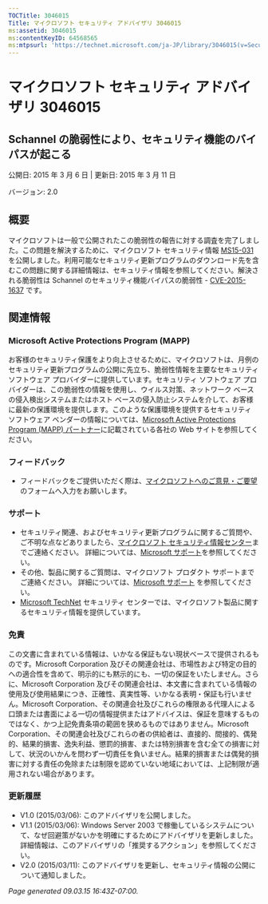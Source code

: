 ```yaml
---
TOCTitle: 3046015
Title: マイクロソフト セキュリティ アドバイザリ 3046015
ms:assetid: 3046015
ms:contentKeyID: 64568565
ms:mtpsurl: 'https://technet.microsoft.com/ja-JP/library/3046015(v=Security.10)'
---
```


マイクロソフト セキュリティ アドバイザリ 3046015
================================================

Schannel の脆弱性により、セキュリティ機能のバイパスが起こる
-----------------------------------------------------------

公開日: 2015 年 3 月 6 日 | 更新日: 2015 年 3 月 11 日

バージョン: 2.0

概要
----

<span id="sectionToggle0"></span>
マイクロソフトは一般で公開されたこの脆弱性の報告に対する調査を完了しました。この問題を解決するために、マイクロソフト セキュリティ情報 [MS15-031](http://go.microsoft.com/fwlink/?linkid=528542) を公開しました。利用可能なセキュリティ更新プログラムのダウンロード先を含むこの問題に関する詳細情報は、セキュリティ情報を参照してください。解決される脆弱性は Schannel のセキュリティ機能バイパスの脆弱性 - [CVE-2015-1637](http://www.cve.mitre.org/cgi-bin/cvename.cgi?name=cve-2015-1637) です。

関連情報
--------

<span id="sectionToggle1"></span>
### Microsoft Active Protections Program (MAPP)

お客様のセキュリティ保護をより向上させるために、マイクロソフトは、月例のセキュリティ更新プログラムの公開に先立ち、脆弱性情報を主要なセキュリティ ソフトウェア プロバイダーに提供しています。セキュリティ ソフトウェア プロバイダーは、この脆弱性の情報を使用し、ウイルス対策、ネットワーク ベースの侵入検出システムまたはホスト ベースの侵入防止システムを介して、お客様に最新の保護環境を提供します。このような保護環境を提供するセキュリティ ソフトウェア ベンダーの情報については、[Microsoft Active Protections Program (MAPP) パートナー](http://go.microsoft.com/fwlink/?linkid=215201)に記載されている各社の Web サイトを参照してください。

### フィードバック

-   フィードバックをご提供いただく際は、[マイクロソフトへのご意見・ご要望](http://support.microsoft.com/kb/?scid=sw;en;1257&amp;showpage=1&amp;ws=technet&amp;sd=tech)のフォームへ入力をお願いします。

### サポート

-   セキュリティ関連、およびセキュリティ更新プログラムに関するご質問や、ご不明な点などありましたら、[マイクロソフト セキュリティ情報センター](http://go.microsoft.com/fwlink/?linkid=21131)までご連絡ください。 詳細については、[Microsoft サポート](http://support.microsoft.com/)を参照してください。
-   その他、製品に関するご質問は、マイクロソフト プロダクト サポートまでご連絡ください。 詳細については、[Microsoft サポート](http://go.microsoft.com/fwlink/?linkid=21155) を参照してください。
-   [Microsoft TechNet](http://go.microsoft.com/fwlink/?linkid=21132) セキュリティ センターでは、マイクロソフト製品に関するセキュリティ情報を提供しています。

### 免責

この文書に含まれている情報は、いかなる保証もない現状ベースで提供されるものです。Microsoft Corporation 及びその関連会社は、市場性および特定の目的への適合性を含めて、明示的にも黙示的にも、一切の保証をいたしません。さらに、Microsoft Corporation 及びその関連会社は、本文書に含まれている情報の使用及び使用結果につき、正確性、真実性等、いかなる表明・保証も行いません。Microsoft Corporation、その関連会社及びこれらの権限ある代理人による口頭または書面による一切の情報提供またはアドバイスは、保証を意味するものではなく、かつ上記免責条項の範囲を狭めるものではありません。Microsoft Corporation、その関連会社及びこれらの者の供給者は、直接的、間接的、偶発的、結果的損害、逸失利益、懲罰的損害、または特別損害を含む全ての損害に対して、状況のいかんを問わず一切責任を負いません。結果的損害または偶発的損害に対する責任の免除または制限を認めていない地域においては、上記制限が適用されない場合があります。

### 更新履歴

-   V1.0 (2015/03/06): このアドバイザリを公開しました。
-   V1.1 (2015/03/06): Windows Server 2003 で稼働しているシステムについて、なぜ回避策がないかを明確にするためにアドバイザリを更新しました。詳細情報は、このアドバイザリの「推奨するアクション」を参照してください。
-   V2.0 (2015/03/11): このアドバイザリを更新し、セキュリティ情報の公開について通知しました。

*Page generated 09.03.15 16:43Z-07:00.*

